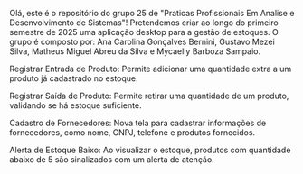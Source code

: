Olá, este é o repositório do grupo 25 de "Praticas Profissionais Em Analise e Desenvolvimento de Sistemas"!
Pretendemos criar ao longo do primeiro semestre de 2025 uma aplicação desktop para a gestão de estoques.
O grupo é composto por: Ana Carolina Gonçalves Bernini, Gustavo Mezei Silva, Matheus Miguel Abreu da Silva e Mycaelly Barboza Sampaio.

Registrar Entrada de Produto:
Permite adicionar uma quantidade extra a um produto já cadastrado no estoque.

Registrar Saída de Produto:
Permite retirar uma quantidade de um produto, validando se há estoque suficiente.

Cadastro de Fornecedores:
Nova tela para cadastrar informações de fornecedores, como nome, CNPJ, telefone e produtos fornecidos.

Alerta de Estoque Baixo:
Ao visualizar o estoque, produtos com quantidade abaixo de 5 são sinalizados com um alerta de atenção.
